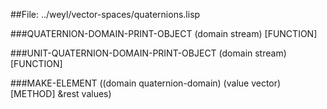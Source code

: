 
##File: ../weyl/vector-spaces/quaternions.lisp 


###QUATERNION-DOMAIN-PRINT-OBJECT (domain stream)                    [FUNCTION]

###UNIT-QUATERNION-DOMAIN-PRINT-OBJECT (domain stream)               [FUNCTION]

###MAKE-ELEMENT ((domain quaternion-domain) (value vector)             [METHOD]
               &rest values)
